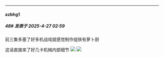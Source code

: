 ﻿
*****

####  azbhg1  
##### 48#       发表于 2025-4-27 02:59

前三集多塞了好多机战戏就感觉制作组铁有萝卜厨

这话直接来了好几卡机械内部细节
<img src="https://p.sda1.dev/23/cfb26c32b4eb6bf389af325f52eebdd8/db3090c4674c5137b937347bc22a5f19.png" referrerpolicy="no-referrer">
<img src="https://p.sda1.dev/23/9bc3d934df4876b90192f5feddd72a23/e5cdf72e3ffea1bdf2571e8ddfc5302c.png" referrerpolicy="no-referrer">

